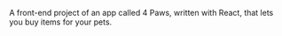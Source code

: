 A front-end project of an app called 4 Paws, written with React, that lets you buy items for your pets.
